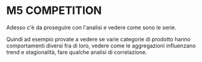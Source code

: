 # M5 COMPETITION

Adesso c'è da proseguire con l'analisi e vedere come sono le serie.

Quindi ad esempio provate a vedere se varie categorie di prodotto hanno comportamenti diversi fra di loro, vedere come le aggregazioni influenzano trend e stagionalità, fare qualche analisi di correlazione.
